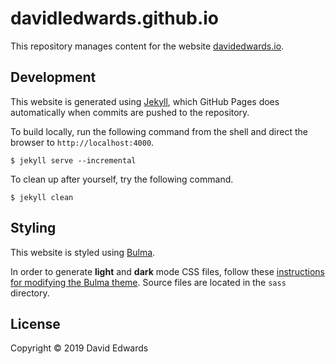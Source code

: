 # davidledwards.github.io
This repository manages content for the website [davidedwards.io](https://davidedwards.io).

## Development
This website is generated using [Jekyll](https://jekyllrb.com/), which GitHub Pages does automatically when commits are pushed to the repository.

To build locally, run the following command from the shell and direct the browser to `http://localhost:4000`.
```
$ jekyll serve --incremental
```

To clean up after yourself, try the following command.
```
$ jekyll clean
```

## Styling
This website is styled using [Bulma](https://bulma.io).

In order to generate **light** and **dark** mode CSS files, follow these [instructions for modifying the Bulma theme](https://bulma.io/documentation/customize/with-node-sass/). Source files are located in the `sass` directory.

## License
Copyright © 2019 David Edwards
